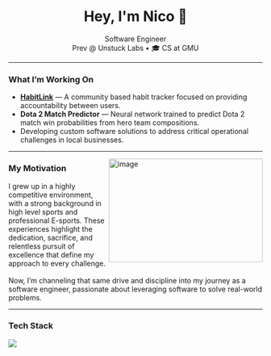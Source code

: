 <h1 align = "center"> Hey, I'm Nico 👋</h1>

<p align = "center"> 
  Software Engineer <br/>
   Prev @ Unstuck Labs • 🎓 CS at GMU 
</p>

--- 

### What I’m Working On

- **[HabitLink](https://github.com/rossi2nico/HabitLink)** — A community based habit tracker focused on providing accountability between users.
- **Dota 2 Match Predictor** — Neural network trained to predict Dota 2 match win probabilities from hero team compositions.
- Developing custom software solutions to address critical operational challenges in local businesses.

---

<a title="Rank 1 in Dota" style="cursor: pointer; float: right;" href="https://liquipedia.net/dota2/Red2" target="_blank">
<img align = "right" width="305" height="205" alt="image" src="https://github.com/user-attachments/assets/25e31efd-c924-4fd8-ba78-417e8e65b341" />
</a>

### My Motivation

I grew up in a highly competitive environment, with a strong background in high level sports and professional E-sports. These experiences highlight the dedication, sacrifice, and relentless pursuit of excellence that define my approach to every challenge.  
<br/>
Now, I’m channeling that same drive and discipline into my journey as a software engineer, passionate about leveraging software to solve real-world problems.  

---

### Tech Stack

  <img src="https://skillicons.dev/icons?i=java,py,c,ts,js,mysql,react,nextjs,vercel,express,nodejs,fastapi,spring,supabase,mongodb,postman,git,github,pytorch,tensorflow,scikitlearn" />
</p>






